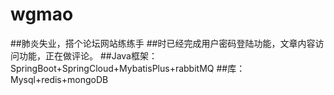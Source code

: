 # wgmao
##肺炎失业，搭个论坛网站练练手
##时已经完成用户密码登陆功能，文章内容访问功能，正在做评论。
##Java框架：SpringBoot+SpringCloud+MybatisPlus+rabbitMQ
##库：Mysql+redis+mongoDB
